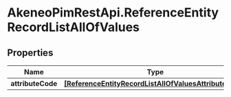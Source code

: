 # AkeneoPimRestApi.ReferenceEntityRecordListAllOfValues

## Properties

Name | Type | Description | Notes
------------ | ------------- | ------------- | -------------
**attributeCode** | [**[ReferenceEntityRecordListAllOfValuesAttributeCode]**](ReferenceEntityRecordListAllOfValuesAttributeCode.md) |  | [optional] 


